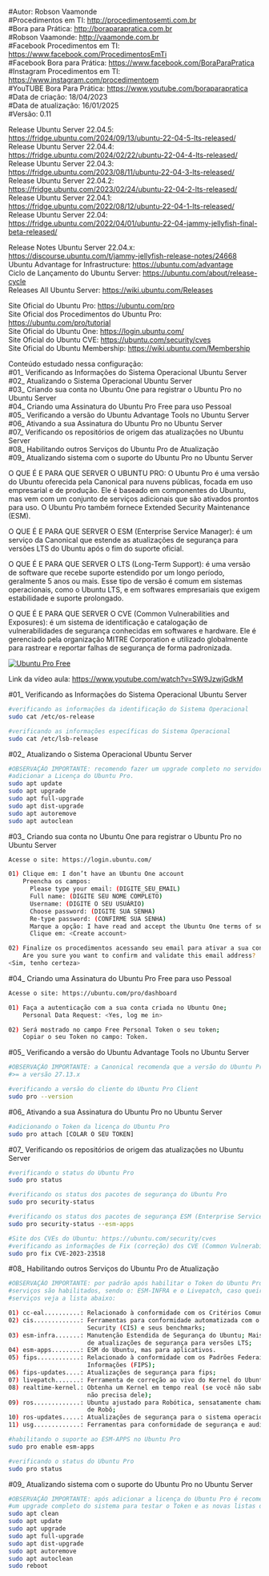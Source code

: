 #Autor: Robson Vaamonde<br>
#Procedimentos em TI: http://procedimentosemti.com.br<br>
#Bora para Prática: http://boraparapratica.com.br<br>
#Robson Vaamonde: http://vaamonde.com.br<br>
#Facebook Procedimentos em TI: https://www.facebook.com/ProcedimentosEmTi<br>
#Facebook Bora para Prática: https://www.facebook.com/BoraParaPratica<br>
#Instagram Procedimentos em TI: https://www.instagram.com/procedimentoem<br>
#YouTUBE Bora Para Prática: https://www.youtube.com/boraparapratica<br>
#Data de criação: 18/04/2023<br>
#Data de atualização: 16/01/2025<br>
#Versão: 0.11<br>

Release Ubuntu Server 22.04.5: https://fridge.ubuntu.com/2024/09/13/ubuntu-22-04-5-lts-released/<br>
Release Ubuntu Server 22.04.4: https://fridge.ubuntu.com/2024/02/22/ubuntu-22-04-4-lts-released/<br>
Release Ubuntu Server 22.04.3: https://fridge.ubuntu.com/2023/08/11/ubuntu-22-04-3-lts-released/<br>
Release Ubuntu Server 22.04.2: https://fridge.ubuntu.com/2023/02/24/ubuntu-22-04-2-lts-released/<br>
Release Ubuntu Server 22.04.1: https://fridge.ubuntu.com/2022/08/12/ubuntu-22-04-1-lts-released/<br>
Release Ubuntu Server 22.04: https://fridge.ubuntu.com/2022/04/01/ubuntu-22-04-jammy-jellyfish-final-beta-released/

Release Notes Ubuntu Server 22.04.x: https://discourse.ubuntu.com/t/jammy-jellyfish-release-notes/24668<br>
Ubuntu Advantage for Infrastructure: https://ubuntu.com/advantage<br>
Ciclo de Lançamento do Ubuntu Server: https://ubuntu.com/about/release-cycle<br>
Releases All Ubuntu Server: https://wiki.ubuntu.com/Releases

Site Oficial do Ubuntu Pro: https://ubuntu.com/pro<br>
Site Oficial dos Procedimentos do Ubuntu Pro: https://ubuntu.com/pro/tutorial<br>
Site Oficial do Ubuntu One: https://login.ubuntu.com/<br>
Site Oficial do Ubuntu CVE: https://ubuntu.com/security/cves<br>
Site Oficial do Ubuntu Membership: https://wiki.ubuntu.com/Membership

Conteúdo estudado nessa configuração:<br>
#01_ Verificando as Informações do Sistema Operacional Ubuntu Server<br>
#02_ Atualizando o Sistema Operacional Ubuntu Server<br>
#03_ Criando sua conta no Ubuntu One para registrar o Ubuntu Pro no Ubuntu Server<br>
#04_ Criando uma Assinatura do Ubuntu Pro Free para uso Pessoal<br>
#05_ Verificando a versão do Ubuntu Advantage Tools no Ubuntu Server<br>
#06_ Ativando a sua Assinatura do Ubuntu Pro no Ubuntu Server<br>
#07_ Verificando os repositórios de origem das atualizações no Ubuntu Server<br>
#08_ Habilitando outros Serviços do Ubuntu Pro de Atualização<br>
#09_ Atualizando sistema com o suporte do Ubuntu Pro no Ubuntu Server<br>

O QUE É E PARA QUE SERVER O UBUNTU PRO: O Ubuntu Pro é uma versão do Ubuntu oferecida pela Canonical para nuvens públicas, focada em uso empresarial e de produção. Ele é baseado em componentes do Ubuntu, mas vem com um conjunto de serviços adicionais que são ativados prontos para uso. O Ubuntu Pro também fornece Extended Security Maintenance (ESM).

O QUE É E PARA QUE SERVER O ESM (Enterprise Service Manager): é um serviço da Canonical que estende as atualizações de segurança para versões LTS do Ubuntu após o fim do suporte oficial.

O QUE É E PARA QUE SERVER O LTS (Long-Term Support): é uma versão de software que recebe suporte estendido por um longo período, geralmente 5 anos ou mais. Esse tipo de versão é comum em sistemas operacionais, como o Ubuntu LTS, e em softwares empresariais que exigem estabilidade e suporte prolongado. 

O QUE É E PARA QUE SERVER O CVE (Common Vulnerabilities and Exposures): é um sistema de identificação e catalogação de vulnerabilidades de segurança conhecidas em softwares e hardware. Ele é gerenciado pela organização MITRE Corporation e utilizado globalmente para rastrear e reportar falhas de segurança de forma padronizada.

[![Ubuntu Pro Free](http://img.youtube.com/vi/SW9JzwjGdkM/0.jpg)](https://www.youtube.com/watch?v=SW9JzwjGdkM "Ubuntu Pro Free")

Link da vídeo aula: https://www.youtube.com/watch?v=SW9JzwjGdkM

#01_ Verificando as Informações do Sistema Operacional Ubuntu Server<br>
```bash
#verificando as informações da identificação do Sistema Operacional
sudo cat /etc/os-release

#verificando as informações específicas do Sistema Operacional
sudo cat /etc/lsb-release
```

#02_ Atualizando o Sistema Operacional Ubuntu Server<br>
```bash
#OBSERVAÇÃO IMPORTANTE: recomendo fazer um upgrade completo no servidor antes de
#adicionar a Licença do Ubuntu Pro.
sudo apt update
sudo apt upgrade
sudo apt full-upgrade
sudo apt dist-upgrade
sudo apt autoremove
sudo apt autoclean
```

#03_ Criando sua conta no Ubuntu One para registrar o Ubuntu Pro no Ubuntu Server<br>
```bash
Acesse o site: https://login.ubuntu.com/

01) Clique em: I don’t have an Ubuntu One account
    Preencha os campos:
      Please type your email: (DIGITE_SEU_EMAIL)
      Full name: (DIGITE SEU NOME COMPLETO)
      Username: (DIGITE O SEU USUÁRIO)
      Choose password: (DIGITE SUA SENHA)
      Re-type password: (CONFIRME SUA SENHA)
      Marque a opção: I have read and accept the Ubuntu One terms of service, data privacy policy and Canonical SSO privacy notice.
      Clique em: <Create account>

02) Finalize os procedimentos acessando seu email para ativar a sua conta no Ubuntu One.
    Are you sure you want to confirm and validate this email address?
<Sim, tenho certeza>
```

#04_ Criando uma Assinatura do Ubuntu Pro Free para uso Pessoal<br>
```bash
Acesse o site: https://ubuntu.com/pro/dashboard

01) Faça a autenticação com a sua conta criada no Ubuntu One;
    Personal Data Request: <Yes, log me in>

02) Será mostrado no campo Free Personal Token o seu token;
    Copiar o seu Token no campo: Token.
```

#05_ Verificando a versão do Ubuntu Advantage Tools no Ubuntu Server<br>
```bash
#OBSERVAÇÃO IMPORTANTE: a Canonical recomenda que a versão do Ubuntu Pro Client seja 
#>= a versão 27.13.x

#verificando a versão do cliente do Ubuntu Pro Client
sudo pro --version
```

#06_ Ativando a sua Assinatura do Ubuntu Pro no Ubuntu Server<br>
```bash
#adicionando o Token da licença do Ubuntu Pro
sudo pro attach [COLAR O SEU TOKEN]
```

#07_ Verificando os repositórios de origem das atualizações no Ubuntu Server<br>
```bash
#verificando o status do Ubuntu Pro
sudo pro status

#verificando os status dos pacotes de segurança do Ubuntu Pro
sudo pro security-status

#verificando os status dos pacotes de segurança ESM (Enterprise Service Manager) do Ubuntu Pro
sudo pro security-status --esm-apps

#Site dos CVEs do Ubuntu: https://ubuntu.com/security/cves
#verificando as informações de Fix (correção) dos CVE (Common Vulnerabilities and Exposures)
sudo pro fix CVE-2023-23518
```

#08_ Habilitando outros Serviços do Ubuntu Pro de Atualização<br>
```bash
#OBSERVAÇÃO IMPORTANTE: por padrão após habilitar o Token do Ubuntu Pro os principais 
#serviços são habilitados, sendo o: ESM-INFRA e o Livepatch, caso queira habilitar mais 
#serviços veja a lista abaixo:

01) cc-eal..........: Relacionado à conformidade com os Critérios Comuns EAL2;
02) cis.............: Ferramentas para conformidade automatizada com o Center of Internet 
                      Security (CIS) e seus benchmarks;
03) esm-infra.......: Manutenção Estendida de Segurança do Ubuntu; Mais 5 (total de 10) anos
                      de atualizações de segurança para versões LTS;
04) esm-apps........: ESM do Ubuntu, mas para aplicativos.
05) fips............: Relacionado à conformidade com os Padrões Federais de Processamento de 
                      Informações (FIPS);
06) fips-updates....: Atualizações de segurança para fips;
07) livepatch.......: Ferramenta de correção ao vivo do Kernel do Ubuntu (livepatch);
08) realtime-kernel.: Obtenha um Kernel em tempo real (se você não sabe o que é, provavelmente
                      não precisa dele);
09) ros.............: Ubuntu ajustado para Robótica, sensatamente chamado de Sistema Operacional 
                      de Robô;
10) ros-updates.....: Atualizações de segurança para o sistema operacional do robô;
11) usg.............: Ferramentas para conformidade de segurança e auditoria do sistema.

#habilitando o suporte ao ESM-APPS no Ubuntu Pro
sudo pro enable esm-apps

#verificando o status do Ubuntu Pro
sudo pro status
```

#09_ Atualizando sistema com o suporte do Ubuntu Pro no Ubuntu Server<br>
```bash
#OBSERVAÇÃO IMPORTANTE: após adicionar a licença do Ubuntu Pro é recomendado fazer
#um upgrade completo do sistema para testar o Token e as novas listas do sources.list
sudo apt clean
sudo apt update
sudo apt upgrade
sudo apt full-upgrade
sudo apt dist-upgrade
sudo apt autoremove
sudo apt autoclean
sudo reboot
```